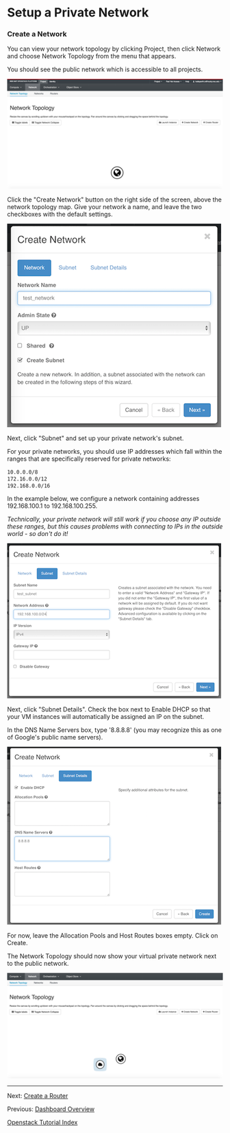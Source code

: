 # Setup a Private Network

### Create a Network
You can view your network topology by clicking Project, then click Network and choose Network Topology from the menu that appears.

You should see the public network which is accessible to all projects.

![](_static/network_topology_01-lg.png)

Click the "Create Network" button on the right side of the screen, above the network topology map. Give your network a name, and leave the two checkboxes with the default settings.  

![](_static/create_network.png)

Next, click "Subnet" and set up your private network's subnet.

For your private networks, you should use IP addresses which fall within the ranges that are specifically reserved for private networks: 
```
10.0.0.0/8   
172.16.0.0/12   
192.168.0.0/16   
```
In the example below, we configure a network containing addresses 192.168.100.1 to 192.168.100.255.

*Technically, your private network will still work if you choose any IP outside these ranges, but this causes problems with connecting to IPs in the outside world - so don't do it!*

![](_static/create_network_subnet.png)

Next, click "Subnet Details". Check the box next to Enable DHCP so that your VM instances will automatically be assigned an IP on the subnet.

In the DNS Name Servers box, type '8.8.8.8' (you may recognize this as one of Google's public name servers).

![](_static/create_network_details.png)

For now, leave the Allocation Pools and Host Routes boxes empty.  Click on Create.

The Network Topology should now show your virtual private network next to the public network.  

![](_static/network_topology_02.png)

******

Next: [Create a Router](Create-a-Router.html)

Previous: [Dashboard Overview](Dashboard-Overview.html)   

[Openstack Tutorial Index](OpenStack-Tutorial-Index.html)

